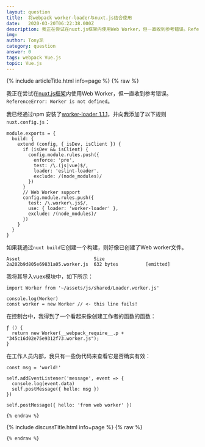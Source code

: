 ```yaml
---
layout: question
title:  将webpack worker-loader与nuxt.js结合使用
date:   2020-03-20T06:22:38.000Z
description: 我正在尝试在nuxt.js框架内使用Web Worker，但一直收到参考错误。ReferenceError  Worker is not defined。...
img: 
author: Tony凯
category: question
answer: 0
tags: webpack Vue.js
topic: Vue.js
---
```

<div class="article-root">
  <div class="article">
    {% include articleTitle.html info=page %}
    {% raw %}
    <div class="article-content"><p><font style="vertical-align: inherit;"><font style="vertical-align: inherit;">我正在尝试在</font></font><a href="https://nuxtjs.org/" rel="noreferrer"><font style="vertical-align: inherit;"><font style="vertical-align: inherit;">nuxt.js框架</font></font></a><font style="vertical-align: inherit;"><font style="vertical-align: inherit;">内使用Web Worker，</font><font style="vertical-align: inherit;">但一直收到参考错误。</font></font><code>ReferenceError: Worker is not defined</code><font style="vertical-align: inherit;"><font style="vertical-align: inherit;">。</font></font></p>

<p><font style="vertical-align: inherit;"><font style="vertical-align: inherit;">我已经</font><font style="vertical-align: inherit;">通过npm </font><font style="vertical-align: inherit;">安装了</font></font><a href="https://github.com/webpack-contrib/worker-loader" rel="noreferrer"><font style="vertical-align: inherit;"><font style="vertical-align: inherit;">worker-loader 1.1.1</font></font></a><font style="vertical-align: inherit;"><font style="vertical-align: inherit;">，并向我添加了以下规则</font></font><code>nuxt.config.js</code><font style="vertical-align: inherit;"><font style="vertical-align: inherit;">：</font></font></p>

<pre class="lang-js prettyprint-override"><code>module.exports = {<font></font>
  build: {<font></font>
    extend (config, { isDev, isClient }) {<font></font>
      if (isDev &amp;&amp; isClient) {<font></font>
        config.module.rules.push({<font></font>
          enforce: 'pre',<font></font>
          test: /\.(js|vue)$/,<font></font>
          loader: 'eslint-loader',<font></font>
          exclude: /(node_modules)/<font></font>
        })<font></font>
      }<font></font>
      // Web Worker support<font></font>
      config.module.rules.push({<font></font>
        test: /\.worker\.js$/,<font></font>
        use: { loader: 'worker-loader' },<font></font>
        exclude: /(node_modules)/<font></font>
      })<font></font>
    }<font></font>
  }<font></font>
}<font></font>
</code></pre>

<p><font style="vertical-align: inherit;"><font style="vertical-align: inherit;">如果我通过</font></font><code>nuxt build</code><font style="vertical-align: inherit;"><font style="vertical-align: inherit;">它</font><font style="vertical-align: inherit;">创建一个构建，</font><font style="vertical-align: inherit;">则好像已创建了Web worker文件。</font></font></p>

<pre><code>Asset                           Size                      <font></font>
2a202b9d805e69831a05.worker.js  632 bytes          [emitted]<font></font>
</code></pre>

<p><font style="vertical-align: inherit;"><font style="vertical-align: inherit;">我将其导入vuex模块中，如下所示：</font></font></p>

<pre class="lang-js prettyprint-override"><code>import Worker from '~/assets/js/shared/Loader.worker.js'<font></font>
<font></font>
console.log(Worker)<font></font>
const worker = new Worker // &lt;- this line fails!<font></font>
</code></pre>

<p><font style="vertical-align: inherit;"><font style="vertical-align: inherit;">在控制台中，我得到了一个看起来像创建工作者的函数的函数：</font></font></p>

<pre class="lang-js prettyprint-override"><code>ƒ () {<font></font>
  return new Worker(__webpack_require__.p + "345c16d02e75e9312f73.worker.js");<font></font>
}<font></font>
</code></pre>

<p><font style="vertical-align: inherit;"><font style="vertical-align: inherit;">在工作人员内部，我只有一些伪代码来查看它是否确实有效：</font></font></p>

<pre class="lang-js prettyprint-override"><code>const msg = 'world!'<font></font>
<font></font>
self.addEventListener('message', event =&gt; {<font></font>
  console.log(event.data)<font></font>
  self.postMessage({ hello: msg })<font></font>
})<font></font>
<font></font>
self.postMessage({ hello: 'from web worker' })<font></font>
</code></pre></div>
    {% endraw %}
  </div>

  <div class="discuss-wrapper">
    {% include discussTitle.html info=page %}
    {% raw %}
    
    {% endraw %}
  </div>
<div>
